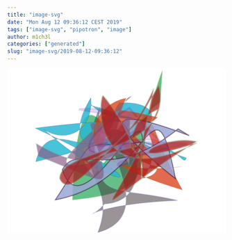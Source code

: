 ```yaml
---
title: "image-svg"
date: "Mon Aug 12 09:36:12 CEST 2019"
tags: ["image-svg", "pipotron", "image"]
author: m1ch3l
categories: ["generated"]
slug: "image-svg/2019-08-12-09:36:12"
---
```


![](image.svg)
